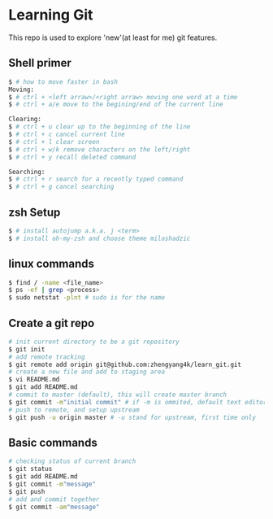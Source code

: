 Learning Git
===

This repo is used to explore 'new'(at least for me) git features.


## Shell primer

```bash
$ # how to move faster in bash
Moving:
$ # ctrl + <left arraw>/<right arraw> moving one word at a time
$ # ctrl + a/e move to the begining/end of the current line

Clearing:
$ # ctrl + u clear up to the beginning of the line
$ # ctrl + c cancel current line
$ # ctrl + l clear screen
$ # ctrl + w/k remove characters on the left/right
$ # ctrl + y recall deleted command

Searching:
$ # ctrl + r search for a recently typed command
$ # ctrl + g cancel searching
```

## zsh Setup
```bash
$ # install autojump a.k.a. j <term>
$ # install oh-my-zsh and choose theme miloshadzic
```

## linux commands
```bash
$ find / -name <file_name>
$ ps -ef | grep <process>
$ sudo netstat -plnt # sudo is for the name
```

## Create a git repo

```bash
# init current directory to be a git repository
$ git init
# add remote tracking
$ git remote add origin git@github.com:zhengyang4k/learn_git.git
# create a new file and add to staging area
$ vi README.md
$ git add README.md
# commit to master (default), this will create master branch
$ git commit -m"initial commit" # if -m is ommited, default text editor will be open for entering message
# push to remote, and setup upstream
$ git push -u origin master # -u stand for upstream, first time only
```

## Basic commands
```bash
# checking status of current branch
$ git status
$ git add README.md
$ git commit -m"message"
$ git push
# add and commit together
$ git commit -am"message"
```
